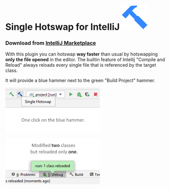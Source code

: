 # Single Hotswap for IntelliJ ![](src/main/resources/META-INF/pluginIcon.svg)

### Download from [IntelliJ Marketplace](https://plugins.jetbrains.com/plugin/14832-single-hotswap)

With this plugin you can hotswap **way faster** than usual by hotswapping **only the file opened** in the editor.
The builtin feature of Intellij "Compile and Reload" always reloads every single file that is referenced by the target class.

It will provide a blue hammer next to the green "Build Project" hammer.


![Hotswap button](.artwork/hotswap_button.png)

![One reloaded](.artwork/one_reloaded.png)